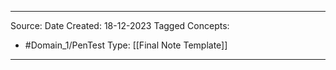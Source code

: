 - - -
Source:
Date Created:  18-12-2023
Tagged Concepts:
- #Domain_1/PenTest 
Type: [[Final Note Template]]
- - - 


